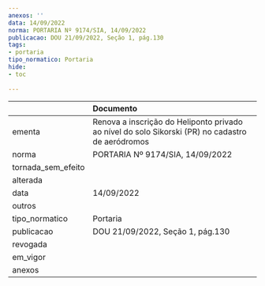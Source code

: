```yaml
---
anexos: ''
data: 14/09/2022
norma: PORTARIA Nº 9174/SIA, 14/09/2022
publicacao: DOU 21/09/2022, Seção 1, pág.130
tags:
- portaria
tipo_normatico: Portaria
hide: 
- toc 
 
---
```


|                    | Documento                                                                                        |
|:-------------------|:-------------------------------------------------------------------------------------------------|
| ementa             | Renova a inscrição do Heliponto privado ao nível do solo Sikorski (PR) no cadastro de aeródromos |
| norma              | PORTARIA Nº 9174/SIA, 14/09/2022                                                                 |
| tornada_sem_efeito |                                                                                                  |
| alterada           |                                                                                                  |
| data               | 14/09/2022                                                                                       |
| outros             |                                                                                                  |
| tipo_normatico     | Portaria                                                                                         |
| publicacao         | DOU 21/09/2022, Seção 1, pág.130                                                                 |
| revogada           |                                                                                                  |
| em_vigor           |                                                                                                  |
| anexos             |                                                                                                  |